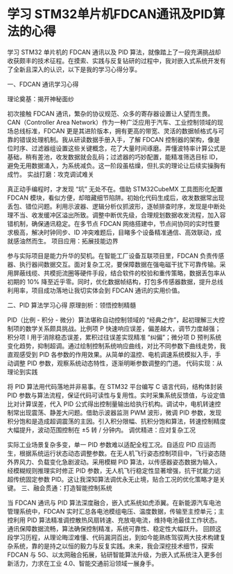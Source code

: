 # 学习 STM32单片机FDCAN通讯及PID算法的心得

学习 STM32 单片机的 FDCAN 通讯以及 PID 算法，就像踏上了一段充满挑战却收获颇丰的技术征程。在摸索、实践与反复钻研的过程中，我对嵌入式系统开发有了全新且深入的认识，以下是我的学习心得分享。

一、FDCAN 通讯学习心得

理论奠基：揭开神秘面纱

初次接触 FDCAN 通讯，繁杂的协议规范、众多的寄存器设置让人望而生畏。CAN（Controller Area Network）作为一种广泛应用于汽车、工业控制领域的现场总线标准，FDCAN 更是其进阶版本，拥有更高的带宽、灵活的数据帧格式与可靠的错误处理机制。我从研读数据手册入手，了解 FDCAN 控制器的架构，像是位时序、过滤器组设置这些关键概念，花了大量时间琢磨。弄懂波特率计算公式是基础，稍有差池，收发数据就会乱码；过滤器的巧妙配置，能精准筛选目标 ID，避免无用数据涌入，为系统减负。这一阶段虽枯燥，但扎实的理论让后续实操胸有成竹。
实战打磨：攻克调试难关

真正动手编程时，才发现 “坑” 无处不在。借助 STM32CubeMX 工具图形化配置 FDCAN 模块，看似方便，却暗藏细节陷阱。初始化代码生成后，收发数据常出现丢包、错位问题。利用示波器、逻辑分析仪抓波形，逐帧排查时序，发现是中断处理不当、收发缓冲区溢出所致。调整中断优先级，合理规划数据收发流程，加入容错机制，确保通讯稳定。在多节点 FDCAN 网络搭建中，节点间协同的实时性要求极高，解决时钟同步、ID 冲突难题后，目睹多个设备精准通信、高效联动，成就感油然而生。
项目应用：拓展技能边界

参与实际项目是能力升华的契机。在智能工厂设备互联项目里，FDCAN 负责传感器、执行器间数据交互。面对复杂工况，要保障数据在强电磁干扰下可靠传输。采用屏蔽线缆、共模扼流圈等硬件手段，结合软件的校验和重传策略，数据丢包率从初期的 10% 降至近乎零。同时，优化数据帧结构，打包多传感器数据，提升总线利用率，项目成功落地让我切实体会到 FDCAN 通讯的实用价值。

二、PID 算法学习心得
原理剖析：领悟控制精髓

PID（比例 - 积分 - 微分）算法堪称自动控制领域的 “经典之作”，起初理解三大控制项的数学关系颇具挑战。比例项 P 快速响应误差，偏差越大，调节力度越强；积分项 I 用于消除稳态误差，累积过往误差实现精准 “纠偏”；微分项 D 预判系统变化趋势，抑制超调。通过绘制控制系统响应曲线，对比不同参数下曲线走势，我直观感受到 PID 各参数的作用效果。从简单的温控、电机调速系统模拟入手，手动调整 PID 参数，观察系统动态特性，逐渐明晰参数调整的门道。
代码实现：从理论到实践

将 PID 算法用代码落地并非易事。在 STM32 平台编写 C 语言代码，结构体封装 PID 参数与算法流程，保证代码可读性与复用性。实时采集系统反馈值，与设定值比对计算误差，代入 PID 公式得出控制量输出给执行机构。调试中，电机转速控制常出现震荡、静差大问题。借助示波器监测 PWM 波形，微调 PID 参数，发现积分饱和是造成超调震荡的主因。引入积分限幅、抗积分饱和算法，转速控制精度大幅提升，波动范围控制在 ±5 转 / 分钟内。
调优精进：应对复杂工况

实际工业场景复杂多变，单一 PID 参数难以适配全程工况。自适应 PID 应运而生，根据系统运行状态动态调整参数。在无人机飞行姿态控制项目中，飞行姿态随外界风力、负载变化急剧波动。采用模糊 PID 算法，以传感器姿态数据为输入，经模糊规则推理实时修正 PID 参数，无人机飞行稳定性显著增强，抗干扰能力远超传统固定参数 PID。这让我深知算法调优永无止境，贴合工况的优化策略才是关键。
三、融会贯通：打造智能控制系统

当 FDCAN 通讯与 PID 算法深度融合，嵌入式系统如虎添翼。在新能源汽车电池管理系统中，FDCAN 实时汇总各电池模组电压、温度数据，传输至主控单元；主控利用 PID 算法精准调控散热风扇转速、充放电电流，维持电池最佳工作状态。通讯保障数据流畅，算法确保控制精准，系统可靠性、稳定性大幅跃升。
回顾这段学习历程，从理论晦涩难懂、代码漏洞百出，到如今能熟练驾驭两大技术构建复杂系统，靠的是持之以恒的毅力与反复实践。未来，我会深挖技术细节，探索 FDCAN 与 5G、以太网融合拓展，钻研智能算法升级，为嵌入式系统注入更多创新活力，力求在工业 4.0、智能交通前沿领域一展身手。


